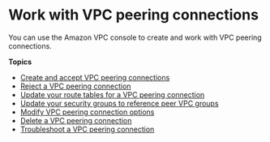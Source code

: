 # Work with VPC peering connections<a name="working-with-vpc-peering"></a>

You can use the Amazon VPC console to create and work with VPC peering connections\.

**Topics**
+ [Create and accept VPC peering connections](create-vpc-peering-connection.md)
+ [Reject a VPC peering connection](reject-vpc-peering-connection.md)
+ [Update your route tables for a VPC peering connection](vpc-peering-routing.md)
+ [Update your security groups to reference peer VPC groups](vpc-peering-security-groups.md)
+ [Modify VPC peering connection options](modify-peering-connections.md)
+ [Delete a VPC peering connection](delete-vpc-peering-connection.md)
+ [Troubleshoot a VPC peering connection](troubleshoot-vpc-peering-connections.md)